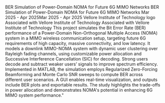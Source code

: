 BER Simulation of Power-Domain NOMA for Future 6G MIMO Networks
BER Simulation of Power-Domain NOMA for Future 6G MIMO Networks
Mar 2025 - Apr 2025Mar 2025 - Apr 2025
Vellore Institute of Technology logo
Associated with Vellore Institute of Technology
Associated with Vellore Institute of Technology
This project simulates the Bit Error Rate (BER) performance of a Power-Domain Non-Orthogonal Multiple Access (NOMA) system in a MIMO wireless communication setup, targeting future 6G requirements of high capacity, massive connectivity, and low latency. It models a downlink MIMO-NOMA system with dynamic user clustering over Rayleigh fading channels, using customizable power allocation and Successive Interference Cancellation (SIC) for decoding. Strong users decode and subtract weaker users’ signals to improve spectrum efficiency. Implemented in MATLAB, the simulation employs Regularized Zero-Forcing Beamforming and Monte Carlo SNR sweeps to compute BER across different user scenarios. A GUI enables real-time visualization, and outputs include BER plots and exportable results. The study highlights the trade-offs in power allocation and demonstrates NOMA's potential in enhancing 6G MIMO system performance." 
